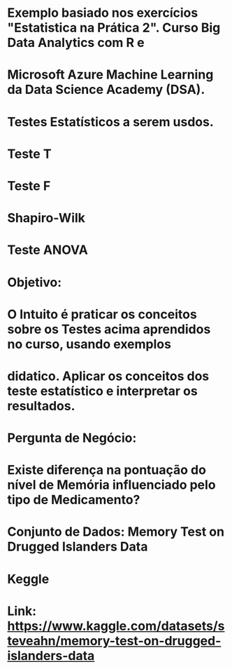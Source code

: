 # Exemplo basiado nos exercícios "Estatistica na Prática 2". Curso Big Data Analytics com R e 
# Microsoft Azure Machine Learning da Data Science Academy (DSA).

# Testes Estatísticos a serem usdos.

# Teste T
# Teste F
# Shapiro-Wilk
# Teste ANOVA

# Objetivo:
# O Intuito é praticar os conceitos sobre os Testes acima aprendidos no curso, usando exemplos 
# didatico. Aplicar os conceitos dos teste estatístico e interpretar os resultados.


# Pergunta de Negócio:
# Existe diferença na pontuação do nível de Memória influenciado pelo tipo de Medicamento? 


# Conjunto de Dados: Memory Test on Drugged Islanders Data
# Keggle
# Link: https://www.kaggle.com/datasets/steveahn/memory-test-on-drugged-islanders-data
